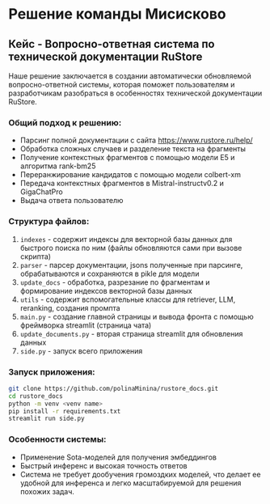 # Решение команды Мисисково
## Кейс - Вопросно-ответная система по технической документации RuStore

Наше решение заключается в создании автоматически обновляемой вопросно-ответной системы, которая поможет пользователям и разработчикам разобраться в особенностях технической документации RuStore.

### Общий подход к решению:
- Парсинг полной документации с сайта https://www.rustore.ru/help/
- Обработка сложных случаев и разделение текста на фрагменты
- Получение контекстных фрагментов с помощью модели E5 и алгоритма rank-bm25
- Переранжирование кандидатов с помощью модели colbert-xm
- Передача контекстных фрагментов в Mistral-instructv0.2 и GigaChatPro
- Выдача ответа пользователю

### Структура файлов:
1. `indexes` - содержит индексы для векторной базы данных для быстрого поиска по ним (файлы обновляются сами при вызове скрипта)
2. `parser` - парсер документации, jsons полученные при парсинге, обрабатываются и сохраняются в pikle для модели
3. `update_docs` - обработка, разрезание по фрагментам и формирование индексов векторной базы данных
4. `utils` - содержит вспомогательные классы для retriever, LLM, reranking, создания промпта
5. `main.py` - создание главной страницы и вывода фронта с помощью фреймворка streamlit (страница чата)
6. `update_documents.py` - вторая страница streamlit для обновления данных
7. `side.py` - запуск всего приложения

### Запуск приложения:
```bash
git clone https://github.com/polinaMinina/rustore_docs.git
cd rustore_docs
python -m venv <venv name>
pip install -r requirements.txt
streamlit run side.py
```

### Особенности системы:
 - Применение Sota-моделей для получения эмбеддингов
 - Быстрый инференс и высокая точность ответов
 - Система не требует дообучения громоздких моделей, что делает ее удобной для инференса и легко масштабируемой для решения похожих задач.
